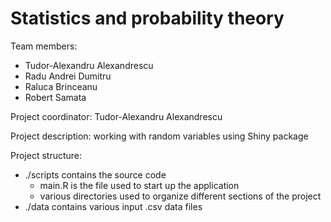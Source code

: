 # Statistics and probability theory

Team members: 
  * Tudor-Alexandru Alexandrescu
  * Radu Andrei Dumitru
  * Raluca Brinceanu
  * Robert Samata

Project coordinator: Tudor-Alexandru Alexandrescu

Project description: working with random variables using Shiny package

Project structure:
  * ./scripts contains the source code
    * main.R is the file used to start up the application
    * various directories used to organize different sections of the project
  * ./data contains various input .csv data files
